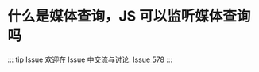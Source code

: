 # 什么是媒体查询，JS 可以监听媒体查询吗



::: tip Issue 
 欢迎在 Issue 中交流与讨论: [Issue 578](https://github.com/shfshanyue/Daily-Question/issues/578) 
:::



